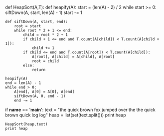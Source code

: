 def HeapSort(A,T):
    def heapify(A):
        start = (len(A) - 2) / 2
        while start >= 0:
            siftDown(A, start, len(A) - 1)
            start -= 1

    def siftDown(A, start, end):
        root = start
        while root * 2 + 1 <= end:
            child = root * 2 + 1
            if child + 1 <= end and T.count(A[child]) < T.count(A[child + 1]):
                child += 1
            if child <= end and T.count(A[root]) < T.count(A[child]):
                A[root], A[child] = A[child], A[root]
                root = child
            else:
                return

    heapify(A)
    end = len(A) - 1
    while end > 0:
        A[end], A[0] = A[0], A[end]
        siftDown(A, 0, end - 1)
        end -= 1


if __name__ == '__main__':
    text = "the quick brown fox jumped over the the quick brown quick log log"
    heap = list(set(text.split()))
    print heap

    HeapSort(heap,text)
    print heap
